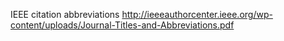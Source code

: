 IEEE citation abbreviations
    http://ieeeauthorcenter.ieee.org/wp-content/uploads/Journal-Titles-and-Abbreviations.pdf